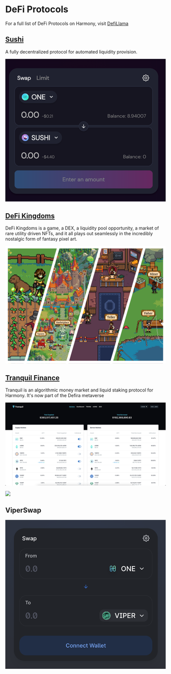 # DeFi Protocols

For a full list of DeFi Protocols on Harmony, visit [DefiLlama](https://defillama.com/chain/Harmony)

## [Sushi](https://defillama.com/protocol/sushiswap)

A fully decentralized protocol for automated liquidity provision.

![](<../../../.gitbook/assets/image (292) (1).png>)

## [DeFi Kingdoms](https://defillama.com/protocol/defi-kingdoms)

DeFi Kingdoms is a game, a DEX, a liquidity pool opportunity, a market of rare utility driven NFTs, and it all plays out seamlessly in the incredibly nostalgic form of fantasy pixel art.

![](<../../../.gitbook/assets/image (291).png>)

## [Tranquil Finance](https://defillama.com/protocol/tranquil-finance)

Tranquil is an algorithmic money market and liquid staking protocol for Harmony. It's now part of the Defira metaverse

![](<../../../.gitbook/assets/image (18) (1).png>)

![](<../../../.gitbook/assets/image (60) (2).png>)

## ViperSwap

![](<../../../.gitbook/assets/image (27) (2) (1).png>)

